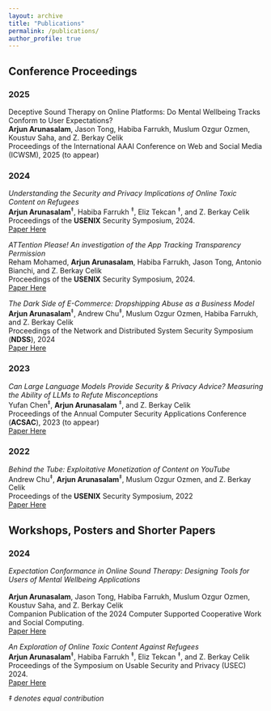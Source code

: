 ```yaml
---
layout: archive
title: "Publications"
permalink: /publications/
author_profile: true
---
```





## Conference Proceedings

### 2025
Deceptive Sound Therapy on Online Platforms: Do Mental Wellbeing Tracks Conform to User Expectations?<br>
**Arjun Arunasalam**, Jason Tong, Habiba Farrukh, Muslum Ozgur Ozmen, Koustuv Saha, and Z. Berkay Celik<br>
Proceedings of the International AAAI Conference on Web and Social Media (ICWSM), 2025 (to appear) <br>


### 2024

*Understanding the Security and Privacy Implications of Online Toxic Content on Refugees*<br>
**Arjun Arunasalam**<sup>‡</sup>, Habiba Farrukh <sup>‡</sup>, Eliz Tekcan <sup>‡</sup>, and Z. Berkay Celik<br>
Proceedings of the **USENIX** Security Symposium, 2024. <br>
[Paper Here](https://www.usenix.org/system/files/sec23winter-prepub-48-arunasalam.pdf)<br>


*ATTention Please! An investigation of the App Tracking Transparency Permission* <br>
Reham Mohamed, **Arjun Arunasalam**, Habiba Farrukh, Jason Tong, Antonio Bianchi, and Z. Berkay Celik<br>
Proceedings of the **USENIX** Security Symposium, 2024. <br>
[Paper Here](https://www.usenix.org/system/files/sec24summer-prepub-1232-mohamed.pdf)<br>


*The Dark Side of E-Commerce: Dropshipping Abuse as a Business Model* <br>
**Arjun Arunasalam**<sup>‡</sup>, Andrew Chu<sup>‡</sup>, Muslum Ozgur Ozmen, Habiba Farrukh, and Z. Berkay Celik<br>
Proceedings of the Network and Distributed System
Security Symposium (**NDSS**), 2024  <br>
[Paper Here](https://www.ndss-symposium.org/wp-content/uploads/2024-39-paper.pdf)<br>



### 2023

*Can Large Language Models Provide Security & Privacy Advice? Measuring the
Ability of LLMs to Refute Misconceptions* <br>
Yufan Chen<sup>‡</sup>, **Arjun Arunasalam** <sup>‡</sup>, and Z. Berkay Celik<br>
Proceedings of the Annual Computer Security Applications Conference (**ACSAC**), 2023 (to appear) <br>
[Paper Here](https://dl.acm.org/doi/10.1145/3627106.3627196)<br>


### 2022

*Behind the Tube: Exploitative Monetization of Content on YouTube* <br>
Andrew Chu<sup>‡</sup>,  **Arjun Arunasalam**<sup>‡</sup>, Muslum Ozgur Ozmen, and Z. Berkay Celik<br>
Proceedings of the **USENIX** Security Symposium, 2022 <br>
[Paper Here](https://dl.acm.org/doi/10.1145/3627106.3627196)<br>


## Workshops, Posters and Shorter Papers

### 2024

*Expectation Conformance in Online Sound Therapy: Designing Tools for Users of Mental Wellbeing Applications*<br>     
**Arjun Arunasalam**, Jason Tong, Habiba Farrukh, Muslum Ozgur Ozmen, Koustuv Saha, and Z. Berkay Celik<br>
Companion Publication of the 2024 Computer Supported Cooperative Work and Social Computing. <br>
[Paper Here](https://arjunarunasalam.github.io//files/beats_poster_camera_ready.pdf)<br>


*An Exploration of Online Toxic Content Against Refugees*<br> 
**Arjun Arunasalam**<sup>‡</sup>, Habiba Farrukh <sup>‡</sup>, Eliz Tekcan <sup>‡</sup>, and Z. Berkay Celik<br>
Proceedings of the Symposium on Usable Security and Privacy (USEC) 2024. <br>
[Paper Here](https://www.ndss-symposium.org/wp-content/uploads/usec2024-14-paper.pdf)<br>

*‡ denotes equal contribution*

